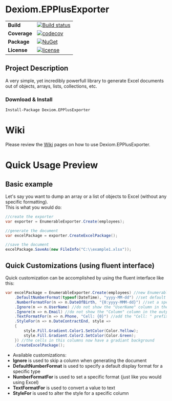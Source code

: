 # Dexiom.EPPlusExporter


|  |  |
| --- | --- |
| **Build** | [![Build status](https://ci.appveyor.com/api/projects/status/pbnru8yvomkpov5u?svg=true)](https://ci.appveyor.com/project/jpare/dexiom-epplusexporter) |
| **Coverage** | [![codecov](https://codecov.io/gh/Dexiom/Dexiom.EPPlusExporter/branch/master/graph/badge.svg)](https://codecov.io/gh/Dexiom/Dexiom.EPPlusExporter) |
| **Package** | [![NuGet](https://img.shields.io/nuget/v/Dexiom.EPPlusExporter.svg)](https://www.nuget.org/packages/Dexiom.EPPlusExporter/) |
| **License** | [![license](https://img.shields.io/github/license/Dexiom/Dexiom.EPPlusExporter.svg)](https://github.com/Dexiom/Dexiom.EPPlusExporter/blob/master/LICENSE) |


Project Description
-------------------
A very simple, yet incredibly powerfull library to generate Excel documents out of objects, arrays, lists, collections, etc.

### Download & Install

```
Install-Package Dexiom.EPPlusExporter
```

# Wiki

Please review the [Wiki](https://github.com/Dexiom/Dexiom.EPPlusExporter/wiki) pages on how to use Dexiom.EPPlusExporter.

# Quick Usage Preview 

## Basic example
Let's say you want to dump an array or a list of objects to Excel (without any specific formatting).  
This is what you would do:
```csharp
//create the exporter
var exporter = EnumerableExporter.Create(employees);

//generate the document
var excelPackage = exporter.CreateExcelPackage(); 

//save the document
excelPackage.SaveAs(new FileInfo("C:\\example1.xlsx")); 
```

## Quick Customizations (using fluent interface)
Quick customization can be accomplished by using the fluent interface like this:

```csharp
var excelPackage = EnumerableExporter.Create(employees) //new EnumerableExporter<Employee>(employees)
	.DefaultNumberFormat(typeof(DateTime), "yyyy-MM-dd") //set default format for all DateTime columns
	.NumberFormatFor(n => n.DateOfBirth, "{0:yyyy-MMM-dd}") //set a specific format for the "DateOfBirth"
	.Ignore(n => n.UserName) //do not show the "UserName" column in the output
	.Ignore(n => n.Email) //do not show the "Column" column in the output
	.TextFormatFor(n => n.Phone, "Cell: {0}") //add the "Cell: " prefix to the value
	.StyleFor(n => n.DateContractEnd, style =>
	{
	    style.Fill.Gradient.Color1.SetColor(Color.Yellow);
	    style.Fill.Gradient.Color2.SetColor(Color.Green);
	}) //the cells in this columns now have a gradiant background
	.CreateExcelPackage();
```

* Available customizations:
 * **Ignore** is used to skip a column when generating the document
 * **DefaultNumberFormat** is used to specify a default display format for a specific type
 * **NumberFormatFor** is used to set a specific format (just like you would using Excel)
 * **TextFormatFor** is used to convert a value to text
 * **StyleFor** is used to alter the style for a specific column
